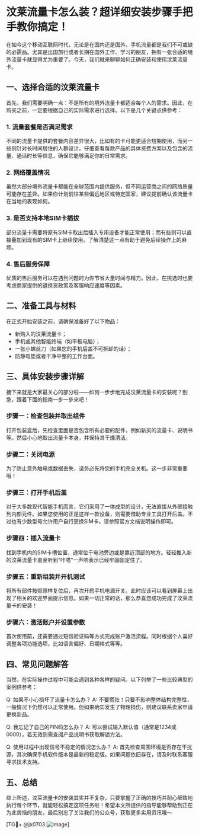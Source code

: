 # 汶莱流量卡怎么装？超详细安装步骤手把手教你搞定！

在如今这个移动互联网时代，无论是在国内还是国外，手机流量都是我们不可或缺的必需品。尤其是出国旅行或者长期在国外工作、学习的朋友，拥有一张合适的境外流量卡就显得尤为重要了。今天，我们就来聊聊如何正确安装和使用汶莱流量卡。

## 一、选择合适的汶莱流量卡

首先，我们需要明确一点：不是所有的境外流量卡都适合每个人的需求。因此，在购买之前，一定要根据自己的实际需求进行选择。以下是几个关键点供参考：

### 1. 流量套餐是否满足需求
不同的流量卡提供的套餐内容差异很大，比如有的卡可能更适合短期使用，而另一些则针对长时间居住的人群设计。仔细查看每款产品的具体资费方案以及包含的流量、通话时长等信息，确保它能够满足你的日常需求。

### 2. 网络覆盖情况
虽然大部分境外流量卡都能在全球范围内提供服务，但不同运营商之间的网络质量可能存在差异。如果你计划前往某些偏远地区或特定国家，建议提前确认该流量卡在当地的表现如何。

### 3. 是否支持本地SIM卡插拔
部分流量卡需要将原有SIM卡取出后插入专用设备才能正常使用；而有些则可以直接叠加到现有的SIM卡上继续使用。了解清楚这一点有助于避免后续操作上的麻烦。

### 4. 售后服务保障
优质的售后服务可以在遇到问题时为你节省大量时间与精力。因此，在挑选时也要考虑商家提供的退换货政策及客服响应速度等因素。

## 二、准备工具与材料

在正式开始安装之前，请确保准备好了以下物品：
- 新购入的汶莱流量卡；
- 手机或其他智能终端（如平板电脑）；
- 一张小螺丝刀（如果您的手机后盖不可拆卸的话）；
- 防静电垫或者干净平整的工作台面。

## 三、具体安装步骤详解

接下来就是大家最关心的部分啦——如何一步步地完成汶莱流量卡的安装呢？别急，跟着下面的指南一步一步来吧！

### 步骤一：检查包装并取出组件
打开包装盒后，先检查里面是否包含所有必要的配件，例如新买的流量卡、说明书等。然后小心地取出流量卡本身，并保持其干燥清洁。

### 步骤二：关闭电源
为了防止意外触电或数据丢失，请务必先将您的手机完全关机。这一步非常重要哦！

### 步骤三：打开手机后盖
对于大多数现代智能手机而言，它们采用了一体成型的设计，无法直接从外部接触到内部元件。如果您使用的正是这样一款设备，则需要借助专业工具打开后盖。不过也有少数型号允许用户自行更换SIM卡，请参照官方文档说明操作即可。

### 步骤四：插入流量卡
找到手机内的SIM卡槽位置，通常位于电池旁边或是靠近顶部的地方。轻轻推入新的汶莱流量卡直至听到“咔嗒”一声响表示已经牢固固定住了。

### 步骤五：重新组装并开机测试
将所有部件按照原样复位后，再次开启手机电源开关。此时应该可以看到屏幕上出现了相关的欢迎界面提示信息。如果一切正常的话，那么恭喜您成功完成了汶莱流量卡的安装！

### 步骤六：激活账户并设置参数
首次使用前，还需要通过短信验证码等方式完成账户激活流程。同时根据个人喜好调整各项功能选项，比如语言偏好、日期格式等等。

## 四、常见问题解答

当然，在实际操作过程中可能会遇到各种各样的疑问。以下列举了一些比较典型的案例供参考：

Q: 如果不小心损坏了流量卡怎么办？
A: 不要慌张！只要不影响整体结构完整性，一般情况下仍然可以正常使用。但如果确实发生了物理损伤，则建议联系卖家申请更换新品。

Q: 我忘记了自己的PIN码怎么办？
A: 可以尝试输入默认值（通常是1234或0000），若无效则需查阅产品说明书获取解锁方法。

Q: 使用过程中出现信号不稳定的情况怎么办？
A: 首先检查周围环境是否存在干扰源，其次确保手机软件版本是最新的稳定版。如果问题依旧存在，请及时联系客服寻求技术支持。

## 五、总结

综上所述，汶莱流量卡的安装其实并不复杂，只要掌握了正确的技巧并耐心细致地执行每个环节，就能轻松搞定这项任务啦！希望本文所提供的指导能够帮助到正在为此苦恼的朋友。最后别忘了关注我们的公众号，获取更多实用资讯哦～

[TG💪+ @jx0703 ![Image](https://github.com/user-attachments/assets/dbca1d08-cadb-493c-b0ec-ad6f7a83f270)]